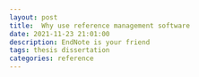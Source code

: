 ```yaml
---
layout: post
title:  Why use reference management software
date: 2021-11-23 21:01:00
description: EndNote is your friend
tags: thesis dissertation
categories: reference
---
```

